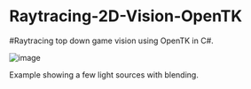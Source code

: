 # Raytracing-2D-Vision-OpenTK
#Raytracing top down game vision using OpenTK in C#.


![image](https://user-images.githubusercontent.com/20596760/212650429-c98c9603-5de7-44de-b4ef-50e916491eb3.png)

Example showing a few light sources with blending.
